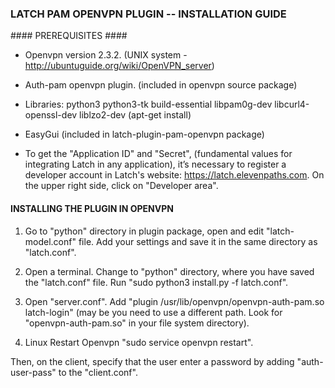 ### LATCH PAM OPENVPN PLUGIN -- INSTALLATION GUIDE ###


#### PREREQUISITES ####

 * Openvpn version 2.3.2. (UNIX system - http://ubuntuguide.org/wiki/OpenVPN_server)

 * Auth-pam openvpn plugin. (included in openvpn source package)

 * Libraries: python3 python3-tk build-essential libpam0g-dev libcurl4-openssl-dev liblzo2-dev (apt-get install)

 * EasyGui (included in latch-plugin-pam-openvpn package)

* To get the "Application ID" and "Secret", (fundamental values for integrating Latch in any application), it’s necessary to register a developer account in Latch's website: https://latch.elevenpaths.com. On the upper right side, click on "Developer area".


#### INSTALLING THE PLUGIN IN OPENVPN ####

1. Go to "python" directory in plugin package, open and edit "latch-model.conf" file. Add your settings and save it in the same directory as "latch.conf".

2. Open a terminal. Change to "python" directory, where you have saved the "latch.conf" file. Run "sudo python3 install.py -f latch.conf".

3. Open "server.conf". Add "plugin /usr/lib/openvpn/openvpn-auth-pam.so latch-login" (may be you need to use a different path. Look for "openvpn-auth-pam.so" in your file system directory).

4. Linux Restart Openvpn "sudo service openvpn restart".

Then, on the client, specify that the user enter a password by adding "auth-user-pass" to the "client.conf".
